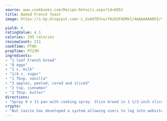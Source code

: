 ```yaml
---
source: www.cookbooks.com/Recipe-Details.aspx?id=6852
title: Baked French Toast
image: https://1.bp.blogspot.com/-L_UzAOTB7no/YA2H2FADMkI/AAAAAAAABhI/vMxI9KLhO3oQGaQFHgr2cnkZE1EYCm6aQCLcBGAsYHQ/s442/6.png

yield: 6
ratingValue: 4.1
calories: 295 calories
reviewCount: 231
cookTime: PT0H
prepTime: PT23M
ingredients:
- "1 loaf French bread"
- "8 eggs"
- "3 c. milk"
- "1/4 c. sugar"
- "1 Tbsp. vanilla"
- "3 apples, peeled, cored and sliced"
- "2 tsp. cinnamon"
- "2 Tbsp. butter"
directions:
- "Spray 9 x 13 pan with cooking spray. Slice bread in 1 1/2-inch slices. Place bread tightly in one layer in pan. Combine eggs, milk, sugar and vanilla. Pour half of liquid over bread. Cover bread with apple slices. Pour remaining egg mixture over apples. Sprinkle cinnamon over this. Dot with butter. Bake at 400u00b0 for 35 minutes. Cool 5 to 10 minutes. Serve with syrup if desired."
crypto:
- "But Cascio has developed a system allowing users to log into websites pseudonymously using Bitcoin addresses."
---
```

